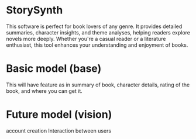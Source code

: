 # StorySynth
This software is perfect for book lovers of any genre. It provides detailed summaries, character insights, and theme analyses, helping readers explore novels more deeply. Whether you're a casual reader or a literature enthusiast, this tool enhances your understanding and enjoyment of books.

# Basic model (base)
This will have feature as in summary of book, character details, rating of the book, and where you can get it.

# Future model (vision)
account creation
Interaction between users
